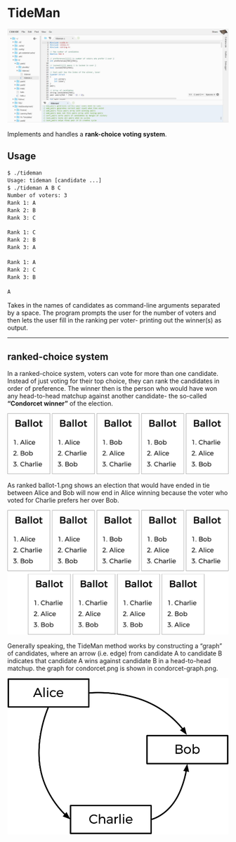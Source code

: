 # TideMan

![TideMan](../../Snippets/C/TideMan/TideMan.png)

Implements and handles a **rank-choice voting system**.

## Usage

```BASH
$ ./tideman
Usage: tideman [candidate ...]
$ ./tideman A B C
Number of voters: 3
Rank 1: A
Rank 2: B
Rank 3: C

Rank 1: C
Rank 2: B
Rank 3: A

Rank 1: A
Rank 2: C
Rank 3: B

A
```

Takes in the names of candidates as command-line arguments separated by a space. The program prompts the user for the number of voters and then lets the user fill in the ranking per voter- printing out the winner(s) as output.

---

## ranked-choice system

In a ranked-choice system, voters can vote for more than one candidate. Instead of just voting for their top choice, they can rank the candidates in order of preference. The winner then is  the person who would have won any head-to-head matchup against another candidate- the so-called **“Condorcet winner”** of the election.

![ranked ballot-1](../../Snippets/C/TideMan/ranked%20ballot-1.png)

As ranked ballot-1.png shows an election that would have ended in tie between Alice and Bob will now end in Alice winning because the voter who voted for Charlie prefers her over Bob.

![condorcet](../../Snippets/C/TideMan/condorcet.png)

Generally speaking, the TideMan method works by constructing a “graph” of candidates, where an arrow (i.e. edge) from candidate A to candidate B indicates that candidate A wins against candidate B in a head-to-head matchup. the graph for condorcet.png is shown in condorcet-graph.png.

![condorcet-graph](../../Snippets/C/TideMan/condorcet-graph.png)
